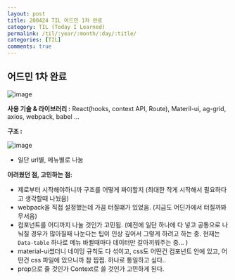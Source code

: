 ```yaml
---
layout: post
title: 200424 TIL 어드민 1차 완료
category: TIL (Today I Learned)
permalink: /til/:year/:month/:day/:title/
categories: [TIL]
comments: true
---
```


## 어드민 1차 완료

![image](https://user-images.githubusercontent.com/40848630/80173268-3f7b1200-862a-11ea-8cb3-43300b1d2692.png)

**사용 기술 & 라이브러리 :** React(hooks, context API, Route), Materil-ui, ag-grid, axios, webpack, babel ...

**구조 :**  

![image](https://user-images.githubusercontent.com/40848630/80173398-a5679980-862a-11ea-92b6-33943d99dc08.png)

- 일단 url별, 메뉴별로 나눔

**어려웠던 점, 고민하는 점:**

- 제로부터 시작해야하니까 구조를 어떻게 짜야할지
  (최대한 작게 시작해서 필요하다고 생각할때 나눴음)
- webpack을 직접 설정했는데 가끔 터질떄가 있었음. (지금도 어딘가에서 터질까봐 무서움)
- 컴포넌트를 어디까지 나눌 것인가 고민됨. (예전에 일단 하나에 다 넣고 공통으로 나눠질 경우가 많아질때 나눈다는 팁이 인상 깊어서 그렇게 하려고 하는 중. 현재는 `Data-table` 하나로 메뉴 바뀔때마다 데이터만 갈아끼워주는 중... )
- material-ui썼더니 네이밍 규칙도 다 섞이고, css도 어떤건 컴포넌트 안에 있고, 어떤건 css 파일에 있으니까 참 찝찝. 하나로 통일하고 싶다..
- prop으로 줄 것인가 Context로 쓸 것인가 고민하게 된다. 
